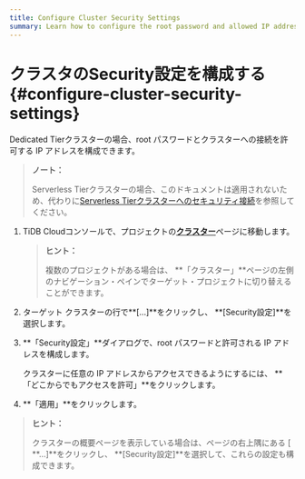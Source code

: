 ```yaml
---
title: Configure Cluster Security Settings
summary: Learn how to configure the root password and allowed IP addresses to connect to your cluster.
---
```


# クラスタのSecurity設定を構成する {#configure-cluster-security-settings}

Dedicated Tierクラスターの場合、root パスワードとクラスターへの接続を許可する IP アドレスを構成できます。

> **ノート：**
>
> Serverless Tierクラスターの場合、このドキュメントは適用されないため、代わりに[Serverless Tierクラスターへのセキュリティ接続](/tidb-cloud/secure-connections-to-serverless-tier-clusters.md)を参照してください。

1.  TiDB Cloudコンソールで、プロジェクトの[**クラスター**](https://tidbcloud.com/console/clusters)ページに移動します。

    > **ヒント：**
    >
    > 複数のプロジェクトがある場合は、 **「クラスター」**ページの左側のナビゲーション・ペインでターゲット・プロジェクトに切り替えることができます。

2.  ターゲット クラスターの行で**[...]**をクリックし、 **[Security設定]**を選択します。

3.  **「Security設定」**ダイアログで、root パスワードと許可される IP アドレスを構成します。

    クラスターに任意の IP アドレスからアクセスできるようにするには、 **「どこからでもアクセスを許可」**をクリックします。

4.  **「適用」**をクリックします。

> **ヒント：**
>
> クラスターの概要ページを表示している場合は、ページの右上隅にある [ **...]**をクリックし、 **[Security設定]**を選択して、これらの設定も構成できます。
